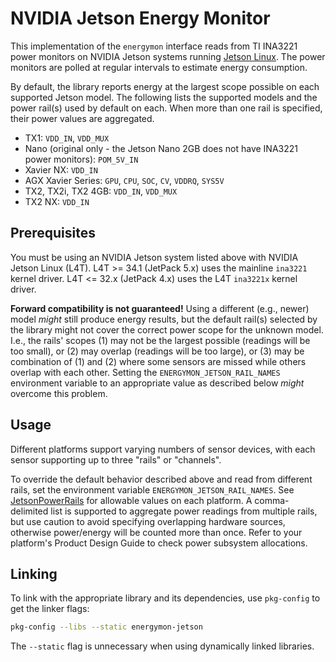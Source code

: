 # NVIDIA Jetson Energy Monitor

This implementation of the `energymon` interface reads from TI INA3221 power monitors on NVIDIA Jetson systems running [Jetson Linux](https://developer.nvidia.com/embedded/linux-tegra).
The power monitors are polled at regular intervals to estimate energy consumption.

By default, the library reports energy at the largest scope possible on each supported Jetson model.
The following lists the supported models and the power rail(s) used by default on each.
When more than one rail is specified, their power values are aggregated.

* TX1: `VDD_IN`, `VDD_MUX`
* Nano (original only - the Jetson Nano 2GB does not have INA3221 power monitors): `POM_5V_IN`
* Xavier NX: `VDD_IN`
* AGX Xavier Series: `GPU`, `CPU`, `SOC`, `CV`, `VDDRQ`, `SYS5V`
* TX2, TX2i, TX2 4GB: `VDD_IN`, `VDD_MUX`
* TX2 NX: `VDD_IN`

## Prerequisites

You must be using an NVIDIA Jetson system listed above with NVIDIA Jetson Linux (L4T).
L4T >= 34.1 (JetPack 5.x) uses the mainline `ina3221` kernel driver.
L4T <= 32.x (JetPack 4.x) uses the L4T `ina3221x` kernel driver.

**Forward compatibility is not guaranteed!**
Using a different (e.g., newer) model *might* still produce energy results, but the default rail(s) selected by the library might not cover the correct power scope for the unknown model.
I.e., the rails' scopes (1) may not be the largest possible (readings will be too small), or (2) may overlap (readings will be too large), or (3) may be combination of (1) and (2) where some sensors are missed while others overlap with each other.
Setting the `ENERGYMON_JETSON_RAIL_NAMES` environment variable to an appropriate value as described below *might* overcome this problem.

## Usage

Different platforms support varying numbers of sensor devices, with each sensor supporting up to three "rails" or "channels".

To override the default behavior described above and read from different rails, set the environment variable `ENERGYMON_JETSON_RAIL_NAMES`.
See [JetsonPowerRails](./JetsonPowerRails.md) for allowable values on each platform.
A comma-delimited list is supported to aggregate power readings from multiple rails, but use caution to avoid specifying overlapping hardware sources, otherwise power/energy will be counted more than once.
Refer to your platform's Product Design Guide to check power subsystem allocations.

## Linking

To link with the appropriate library and its dependencies, use `pkg-config` to get the linker flags:

```sh
pkg-config --libs --static energymon-jetson
```

The `--static` flag is unnecessary when using dynamically linked libraries.
